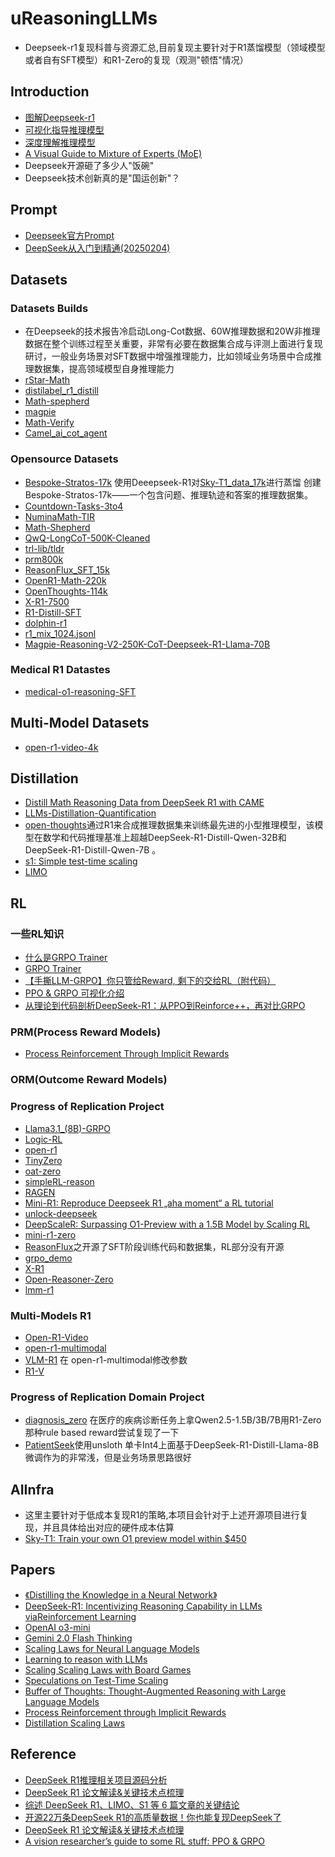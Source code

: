 # uReasoningLLMs
* Deepseek-r1复现科普与资源汇总,目前复现主要针对于R1蒸馏模型（领域模型或者自有SFT模型）和R1-Zero的复现（观测"顿悟"情况）
## Introduction
* [图解Deepseek-r1](https://zhuanlan.zhihu.com/p/22070707889)
* [可视化指导推理模型](https://zhuanlan.zhihu.com/p/22193737362)
* [深度理解推理模型](https://zhuanlan.zhihu.com/p/22660720550)
* [A Visual Guide to Mixture of Experts (MoE)](https://zhuanlan.zhihu.com/p/23074047123)
* Deepseek开源砸了多少人"饭碗"
* Deepseek技术创新真的是"国运创新"？
## Prompt
* [Deepseek官方Prompt](https://api-docs.deepseek.com/zh-cn/prompt-library)
* [DeepSeek从入门到精通(20250204)](docs/DeepSeek从入门到精通(20250204).pdf)
## Datasets
### Datasets Builds
* 在Deepseek的技术报告冷启动Long-Cot数据、60W推理数据和20W非推理数据在整个训练过程至关重要，非常有必要在数据集合成与评测上面进行复现研讨，一般业务场景对SFT数据中增强推理能力，比如领域业务场景中合成推理数据集，提高领域模型自身推理能力
* [rStar-Math](https://github.com/microsoft/rStar)
* [distilabel_r1_distill](https://github.com/huggingface/open-r1/blob/main/src/open_r1/generate.py)
* [Math-spepherd](https://github.com/argilla-io/distilabel/tree/main/src/distilabel/steps/tasks/math_shepherd)
* [magpie](https://magpie-align.github.io/)
* [Math-Verify](https://github.com/huggingface/Math-Verify)
* [Camel_ai_cot_agent](https://docs.camel-ai.org/cookbooks/data_generation/self_improving_cot_generation.html)
### Opensource Datasets
* [Bespoke-Stratos-17k](https://huggingface.co/datasets/bespokelabs/Bespoke-Stratos-17k) 使用Deeepseek-R1对[Sky-T1_data_17k](https://huggingface.co/datasets/NovaSky-AI/Sky-T1_data_17k)进行蒸馏 创建Bespoke-Stratos-17k——一个包含问题、推理轨迹和答案的推理数据集。
* [Countdown-Tasks-3to4](https://huggingface.co/datasets/Jiayi-Pan/Countdown-Tasks-3to4)
* [NuminaMath-TIR](https://huggingface.co/datasets/AI-MO/NuminaMath-TIR)
* [Math-Shepherd](https://huggingface.co/datasets/peiyi9979/Math-Shepherd)
* [QwQ-LongCoT-500K-Cleaned](https://huggingface.co/datasets/qingy2024/QwQ-LongCoT-500K-Cleaned)
* [trl-lib/tldr](https://huggingface.co/datasets/trl-lib/tldr)
* [prm800k](https://huggingface.co/datasets/HuggingFaceH4/prm800k-trl-dedup)
* [ReasonFlux_SFT_15k](https://huggingface.co/datasets/Gen-Verse/ReasonFlux_SFT_15k)
* [OpenR1-Math-220k](https://huggingface.co/datasets/open-r1/OpenR1-Math-220k/tree/main/extended)
* [OpenThoughts-114k](https://huggingface.co/datasets/open-thoughts/OpenThoughts-114k)
* [X-R1-7500](https://huggingface.co/datasets/xiaodongguaAIGC/X-R1-7500)
* [R1-Distill-SFT](https://huggingface.co/datasets/ServiceNow-AI/R1-Distill-SFT)
* [dolphin-r1](https://huggingface.co/datasets/cognitivecomputations/dolphin-r1)
* [r1_mix_1024.jsonl](https://huggingface.co/datasets/jingyaogong/minimind_dataset/blob/main/r1_mix_1024.jsonl)
* [Magpie-Reasoning-V2-250K-CoT-Deepseek-R1-Llama-70B](https://huggingface.co/datasets/Magpie-Align/Magpie-Reasoning-V2-250K-CoT-Deepseek-R1-Llama-70B)
### Medical R1 Datastes
* [medical-o1-reasoning-SFT](https://huggingface.co/datasets/FreedomIntelligence/medical-o1-reasoning-SFT)
## Multi-Model Datasets
* [open-r1-video-4k](https://huggingface.co/datasets/Xiaodong/open-r1-video-4k)
## Distillation
* [Distill Math Reasoning Data from DeepSeek R1 with CAME](https://docs.camel-ai.org/cookbooks/data_generation/distill_math_reasoning_data_from_deepseek_r1.html)
* [LLMs-Distillation-Quantification](https://github.com/Aegis1863/LLMs-Distillation-Quantification/tree/main)
* [open-thoughts](https://github.com/open-thoughts/open-thoughts)通过R1来合成推理数据集来训练最先进的小型推理模型，该模型在数学和代码推理基准上超越DeepSeek-R1-Distill-Qwen-32B和DeepSeek-R1-Distill-Qwen-7B 。
* [s1: Simple test-time scaling](https://github.com/simplescaling/s1)
* [LIMO](https://github.com/GAIR-NLP/LIMO)
## RL
### 一些RL知识
* [什么是GRPO Trainer](https://github.com/huggingface/trl/blob/main/docs/source/grpo_trainer.md)
* [GRPO Trainer](https://huggingface.co/docs/trl/main/en/grpo_trainer)
* [【手撕LLM-GRPO】你只管给Reward, 剩下的交给RL（附代码）](https://zhuanlan.zhihu.com/p/20812786520)
* [PPO & GRPO 可视化介绍](https://mp.weixin.qq.com/s/HE5wUIzg5c2u2yqEVVB9fw)
* [从理论到代码剖析DeepSeek-R1：从PPO到Reinforce++，再对比GRPO](https://mp.weixin.qq.com/s/7NiKjgGSujrDvndxqyWk-Q)
### PRM(Process Reward Models)
* [Process Reinforcement Through Implicit Rewards](https://github.com/PRIME-RL/PRIME)
### ORM(Outcome Reward Models)
### Progress of Replication Project
* [Llama3.1_(8B)-GRPO](https://colab.research.google.com/github/unslothai/notebooks/blob/main/nb/Llama3.1_(8B)-GRPO.ipynb#scrollTo=XjjUb0hqE6nm)
* [Logic-RL](https://github.com/Unakar/Logic-RL)
* [open-r1](https://github.com/huggingface/open-r1)
* [TinyZero](https://github.com/Jiayi-Pan/TinyZero)
* [oat-zero](https://oatllm.notion.site/oat-zero)
* [simpleRL-reason](https://github.com/hkust-nlp/simpleRL-reason)
* [RAGEN](https://github.com/ZihanWang314/RAGEN)
* [Mini-R1: Reproduce Deepseek R1 „aha moment“ a RL tutorial](https://www.philschmid.de/mini-deepseek-r1)
* [unlock-deepseek](https://github.com/datawhalechina/unlock-deepseek)
* [DeepScaleR: Surpassing O1-Preview with a 1.5B Model by Scaling RL](https://pretty-radio-b75.notion.site/DeepScaleR-Surpassing-O1-Preview-with-a-1-5B-Model-by-Scaling-RL-19681902c1468005bed8ca303013a4e2)
* [mini-r1-zero](https://github.com/ahxt/mini-r1-zero)
* [ReasonFlux](https://github.com/Gen-Verse/ReasonFlux)之开源了SFT阶段训练代码和数据集，RL部分没有开源
* [grpo_demo](https://gist.github.com/willccbb/4676755236bb08cab5f4e54a0475d6fb)
* [X-R1](https://github.com/dhcode-cpp/X-R1)
* [Open-Reasoner-Zero](https://github.com/Open-Reasoner-Zero/Open-Reasoner-Zero)
* [lmm-r1](https://github.com/TideDra/lmm-r1)
### Multi-Models R1
* [Open-R1-Video](https://github.com/Wang-Xiaodong1899/Open-R1-Video)
* [open-r1-multimodal](https://github.com/EvolvingLMMs-Lab/open-r1-multimodal)
* [VLM-R1](https://github.com/om-ai-lab/VLM-R1) 在 open-r1-multimodal修改参数
* [R1-V](https://github.com/Deep-Agent/R1-V)
### Progress of Replication Domain Project
* [diagnosis_zero](https://github.com/wizardlancet/diagnosis_zero) 在医疗的疾病诊断任务上拿Qwen2.5-1.5B/3B/7B用R1-Zero那种rule based reward尝试复现了一下
* [PatientSeek](https://huggingface.co/whyhow-ai/PatientSeek)使用unsloth 单卡Int4上面基于DeepSeek-R1-Distill-Llama-8B微调作为的非常浅，但是业务场景思路很好
## AIInfra
* 这里主要针对于低成本复现R1的策略,本项目会针对于上述开源项目进行复现，并且具体给出对应的硬件成本估算
* [Sky-T1: Train your own O1 preview model within $450](https://novasky-ai.github.io/posts/sky-t1/)
## Papers
* [《Distilling the Knowledge in a Neural Network》](https://arxiv.org/abs/1503.02531)
* [DeepSeek-R1: Incentivizing Reasoning Capability in LLMs viaReinforcement Learning](https://github.com/deepseek-ai/DeepSeek-R1/blob/main/DeepSeek_R1.pdf)
* [OpenAI o3-mini](https://openai.com/index/openai-o3-mini/)
* [Gemini 2.0 Flash Thinking](https://deepmind.google/technologies/gemini/flash-thinking/)
* [Scaling Laws for Neural Language Models](https://arxiv.org/abs/2001.08361)
* [Learning to reason with LLMs](https://openai.com/index/learning-to-reason-with-llms/)
* [Scaling Scaling Laws with Board Games](https://arxiv.org/abs/2104.03113)
* [Speculations on Test-Time Scaling](https://srush.github.io/awesome-o1/o1-tutorial.pdf)
* [Buffer of Thoughts: Thought-Augmented Reasoning with Large Language Models](https://github.com/YangLing0818/buffer-of-thought-llm/tree/main)
* [Process Reinforcement through Implicit Rewards](https://curvy-check-498.notion.site/Process-Reinforcement-through-Implicit-Rewards-15f4fcb9c42180f1b498cc9b2eaf896f#1604fcb9c42180bbabc6f67a2866d2c3)
* [Distillation Scaling Laws]()
## Reference
* [DeepSeek R1推理相关项目源码分析](https://mp.weixin.qq.com/s/dvy_4uJ5og9IS6J8mPKIQQ)
* [DeepSeek R1 论文解读&关键技术点梳理](https://mp.weixin.qq.com/s/wckZqmgSmocnIgUPcg5QcQ)
* [综述 DeepSeek R1、LIMO、S1 等 6 篇文章的关键结论](https://mp.weixin.qq.com/s/04HEd5CUWETck6Ug-pOYjg)
* [开源22万条DeepSeek R1的高质量数据！你也能复现DeepSeek了](https://mp.weixin.qq.com/s/K4msDYxwYNhNsTRNK0sVwA)
* [DeepSeek R1 论文解读&关键技术点梳理](https://mp.weixin.qq.com/s/wckZqmgSmocnIgUPcg5QcQ)
* [A vision researcher’s guide to some RL stuff: PPO & GRPO](https://yugeten.github.io/posts/2025/01/ppogrpo/)